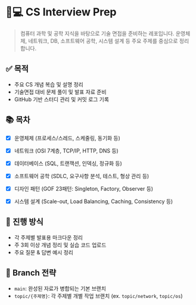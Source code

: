 # 🧠💻 CS Interview Prep

>   컴퓨터 과학 및 공학 지식을 바탕으로 기술 면접을 준비하는 레포입니다. 운영체제, 네트워크, DB, 소프트웨어 공학, 시스템 설계 등 주요 주제를 중심으로 정리합니다.



## ✅ 목적
- 주요 CS 개념 복습 및 설명 정리
- 기술면접 대비 문제 풀이 및 발표 자료 준비
- GitHub 기반 스터디 관리 및 커밋 로그 기록



## 📚 목차

- [x] 운영체제 (프로세스/스레드, 스케줄링, 동기화 등)
- [x] 네트워크 (OSI 7계층, TCP/IP, HTTP, DNS 등)
- [x] 데이터베이스 (SQL, 트랜잭션, 인덱싱, 정규화 등)
- [x] 소프트웨어 공학 (SDLC, 요구사항 분석, 테스트, 형상 관리 등)
- [x] 디자인 패턴 (GOF 23패턴: Singleton, Factory, Observer 등)
- [x] 시스템 설계 (Scale-out, Load Balancing, Caching, Consistency 등)



## 📅 진행 방식
- 각 주제별 발표용 마크다운 정리
- 주 3회 이상 개념 정리 및 실습 코드 업로드
- 주요 질문 & 답변 예시 정리



## 📌 Branch 전략
- `main`: 완성된 자료가 병합되는 기본 브랜치
- `topic/{주제명}`: 각 주제별 개별 작업 브랜치 (ex. `topic/network`, `topic/os`)
